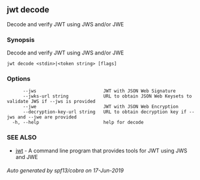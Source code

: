## jwt decode

Decode and verify JWT using JWS and/or JWE

### Synopsis

Decode and verify JWT using JWS and/or JWE

```
jwt decode <stdin>|<token string> [flags]
```

### Options

```
      --jws                         JWT with JSON Web Signature
      --jwks-url string             URL to obtain JSON Web Keysets to validate JWS if --jws is provided
      --jwe                         JWT with JSON Web Encryption
      --decryption-key-url string   URL to obtain decryption key if --jws and --jwe are provided
  -h, --help                        help for decode
```

### SEE ALSO

* [jwt](jwt.md)	 - A command line program that provides tools for JWT using JWS and JWE

###### Auto generated by spf13/cobra on 17-Jun-2019
